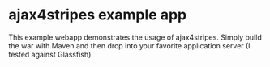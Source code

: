 ajax4stripes example app
========================

This example webapp demonstrates the usage of ajax4stripes. Simply build the
war with Maven and then drop into your favorite application server (I tested
against Glassfish).
